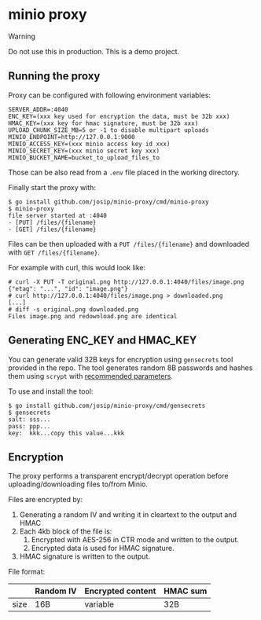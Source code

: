 # minio proxy

> [!WARNING]  
> Do not use this in production. This is a demo project.

## Running the proxy

Proxy can be configured with following environment variables:

```
SERVER_ADDR=:4040
ENC_KEY=(xxx key used for encryption the data, must be 32b xxx)
HMAC_KEY=(xxx key for hmac signature, must be 32b xxx)
UPLOAD_CHUNK_SIZE_MB=5 or -1 to disable multipart uploads
MINIO_ENDPOINT=http://127.0.0.1:9000
MINIO_ACCESS_KEY=(xxx minio access key id xxx)
MINIO_SECRET_KEY=(xxx minio secret key xxx)
MINIO_BUCKET_NAME=bucket_to_upload_files_to
```

Those can be also read from a `.env` file placed in the working directory.

Finally start the proxy with:

```
$ go install github.com/josip/minio-proxy/cmd/minio-proxy
$ minio-proxy
file server started at :4040
- [PUT] /files/{filename}
- [GET] /files/{filename}
```

Files can be then uploaded with a `PUT /files/{filename}` and downloaded with `GET /files/{filename}`.

For example with curl, this would look like:

```
# curl -X PUT -T original.png http://127.0.0.1:4040/files/image.png
{"etag": "...", "id": "image.png"}
# curl http://127.0.0.1:4040/files/image.png > downloaded.png
[...]
# diff -s original.png downloaded.png
Files image.png and redownload.png are identical
```


## Generating ENC_KEY and HMAC_KEY

You can generate valid 32B keys for encryption using `gensecrets` tool provided in the repo. The tool generates random 8B passwords and hashes them using `scrypt` with [recommended parameters](https://pkg.go.dev/golang.org/x/crypto/scrypt#Key).

To use and install the tool:
```
$ go install github.com/josip/minio-proxy/cmd/gensecrets
$ gensecrets
salt: sss...
pass: ppp...
key:  kkk...copy this value...kkk
```

## Encryption

The proxy performs a transparent encrypt/decrypt operation before uploading/downloading files to/from Minio.

Files are encrypted by:

1. Generating a random IV and writing it in cleartext to the output and HMAC
2. Each 4kb block of the file is:
    1. Encrypted with AES-256 in CTR mode and written to the output.
    2. Encrypted data is used for HMAC signature.
3. HMAC signature is written to the output.

File format:

|      | Random IV | Encrypted content | HMAC sum |
|------|-----------|-------------------|----------|
| size | 16B       | variable          | 32B      |
